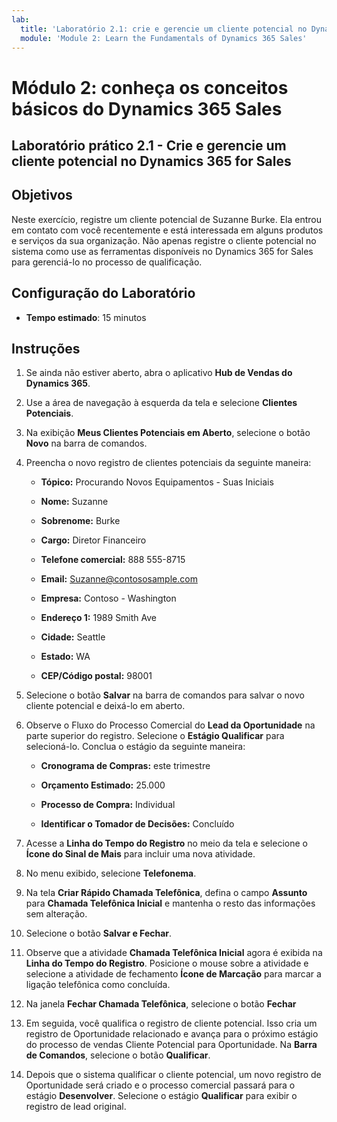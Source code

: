 ```yaml
---
lab:
  title: 'Laboratório 2.1: crie e gerencie um cliente potencial no Dynamics 365 for Sales'
  module: 'Module 2: Learn the Fundamentals of Dynamics 365 Sales'
---
```


<a name="module-2-learn-the-fundamentals-of-dynamics-365-sales"></a>Módulo 2: conheça os conceitos básicos do Dynamics 365 Sales
========================

## <a name="practice-lab-21---create-and-manage-a-lead-in-dynamics-365-sales"></a>Laboratório prático 2.1 - Crie e gerencie um cliente potencial no Dynamics 365 for Sales

## <a name="objectives"></a>Objetivos

Neste exercício, registre um cliente potencial de Suzanne Burke. Ela entrou em contato com você recentemente e está interessada em alguns produtos e serviços da sua organização. Não apenas registre o cliente potencial no sistema como use as ferramentas disponíveis no Dynamics 365 for Sales para gerenciá-lo no processo de qualificação.


## <a name="lab-setup"></a>Configuração do Laboratório

  - **Tempo estimado**: 15 minutos

## <a name="instructions"></a>Instruções

1. Se ainda não estiver aberto, abra o aplicativo **Hub de Vendas do Dynamics 365**. 

2. Use a área de navegação à esquerda da tela e selecione **Clientes Potenciais**. 

3. Na exibição **Meus Clientes Potenciais em Aberto**, selecione o botão **Novo** na barra de comandos.

4. Preencha o novo registro de clientes potenciais da seguinte maneira:

    - **Tópico:** Procurando Novos Equipamentos - Suas Iniciais

    - **Nome:** Suzanne

    - **Sobrenome:** Burke

    - **Cargo:** Diretor Financeiro

    - **Telefone comercial:** 888 555-8715

    - **Email:** Suzanne@contososample.com

    - **Empresa:** Contoso - Washington

    - **Endereço 1:** 1989 Smith Ave

    - **Cidade:** Seattle

    - **Estado:** WA

    - **CEP/Código postal:** 98001 

5. Selecione o botão **Salvar** na barra de comandos para salvar o novo cliente potencial e deixá-lo em aberto.

6. Observe o Fluxo do Processo Comercial do **Lead da Oportunidade** na parte superior do registro. Selecione o **Estágio Qualificar** para selecioná-lo. Conclua o estágio da seguinte maneira:

    - **Cronograma de Compras:** este trimestre

    - **Orçamento Estimado:** 25.000 

    - **Processo de Compra:** Individual

    - **Identificar o Tomador de Decisões:** Concluído

7. Acesse a **Linha do Tempo do Registro** no meio da tela e selecione o **Ícone do Sinal de Mais** para incluir uma nova atividade. 

8. No menu exibido, selecione **Telefonema**.

9. Na tela **Criar Rápido Chamada Telefônica**, defina o campo **Assunto** para **Chamada Telefônica Inicial** e mantenha o resto das informações sem alteração. 

10. Selecione o botão **Salvar e Fechar**.

11. Observe que a atividade **Chamada Telefônica Inicial** agora é exibida na **Linha do Tempo do Registro**. Posicione o mouse sobre a atividade e selecione a atividade de fechamento **Ícone de Marcação** para marcar a ligação telefônica como concluída. 

12. Na janela **Fechar Chamada Telefônica**, selecione o botão **Fechar** 

13. Em seguida, você qualifica o registro de cliente potencial. Isso cria um registro de Oportunidade relacionado e avança para o próximo estágio do processo de vendas Cliente Potencial para Oportunidade. Na **Barra de Comandos**, selecione o botão **Qualificar**. 

14. Depois que o sistema qualificar o cliente potencial, um novo registro de Oportunidade será criado e o processo comercial passará para o estágio **Desenvolver**. Selecione o estágio **Qualificar** para exibir o registro de lead original. 
